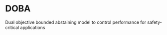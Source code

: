 # DOBA
 Dual objective bounded abstaining model to control performance for safety-critical applications
